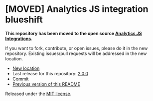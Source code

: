 
# [MOVED] Analytics JS integration blueshift

**This repository has been moved to the open source [Analytics JS Integrations](https://github.com/segmentio/analytics.js-integrations).**

If you want to fork, contribute, or open issues, please do it in the new repository. Existing issues/pull requests will be addressed in the new location.

* [New location](https://github.com/segmentio/analytics.js-integrations/tree/master/integrations/blueshift)
* Last release for this repository: [2.0.0](https://github.com/segment-integrations/analytics.js-integration-blueshift/releases/tag/2.0.0)
* [Commit](https://github.com/segmentio/analytics.js-integrations/commit/b7352c6475dd3688b020163a208aea047674a9e9)
* [Previous version of this README](README-OLD.md)

Released under the [MIT license](LICENSE).
